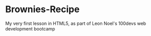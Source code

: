 # Brownies-Recipe
My  very first lesson in HTML5, as part of Leon Noel's 100devs web development bootcamp
